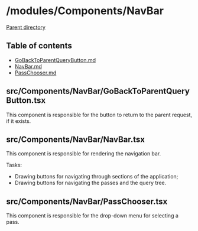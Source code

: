# /modules/Components/NavBar 

[Parent directory](../__index__.md)


## Table of contents 
* [GoBackToParentQueryButton.md](#__autogen_22__)
* [NavBar.md](#__autogen_23__)
* [PassChooser.md](#__autogen_24__)


## src/Components/NavBar/GoBackToParentQueryButton.tsx <a id="__autogen_22__"></a>

This component is responsible for the button to return to the parent request, if it exists.

## src/Components/NavBar/NavBar.tsx <a id="__autogen_23__"></a>
This component is responsible for rendering the navigation bar.

Tasks:

* Drawing buttons for navigating through sections of the application;
* Drawing buttons for navigating the passes and the query tree.

## src/Components/NavBar/PassChooser.tsx <a id="__autogen_24__"></a>
This component is responsible for the drop-down menu for selecting a pass.